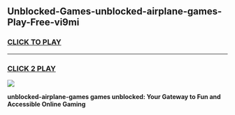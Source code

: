 
## Unblocked-Games-unblocked-airplane-games-Play-Free-vi9mi
<h3>
<a href="https://premium76.site?title=unblocked-airplane-games&ref=15A">CLICK TO PLAY</a></h3>
<hr>

<h3>
<a href="https://premium76.site?title=unblocked-airplane-games&ref=15A">CLICK 2 PLAY</a>
  
</h3>

<a href="https://premium76.site?title=unblocked-airplane-games&ref=15A"><img src="https://clearcache.store/games.png"></a>


**unblocked-airplane-games games unblocked: Your Gateway to Fun and Accessible Online Gaming**
